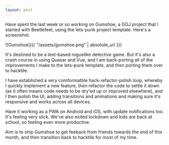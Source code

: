 ```yaml
---
layout: post
---
```


Have spent the last week or so working on Gumshoe, a GGJ project that I started
with Beetlefeet, using the lets-punk project template. Here's a screenshot.

![Gumshoe]({{ "/assets/gumshoe.png" | absolute_url }})

It's destined to be a text-based roguelike detective game. But it's also a crash
course in using Quasar and Vue, and I am back-porting all of the improvements I
make to the lets-punk template, and then porting them over to hacktile.

I have established a very comformatble hack-refactor-polish loop, whereby I
quickly implement a new feature, then refactor the code to settle it down (as it
often means code needs to be dry'ed up or improved elsewhere), and I then polish
the UI, adding transitions and animations and making sure it's responsive and
works across all devices.

Have it working as a PWA on Android and iOS, with update notifications too. It's
feeling very slick. We've also exited lockdown and kids are back at school, so
feeling even more productive.

Aim is to ship Gumshoe to get feeback from friends towards the end of this
month, and then transition back to hacktile for most of my time.
